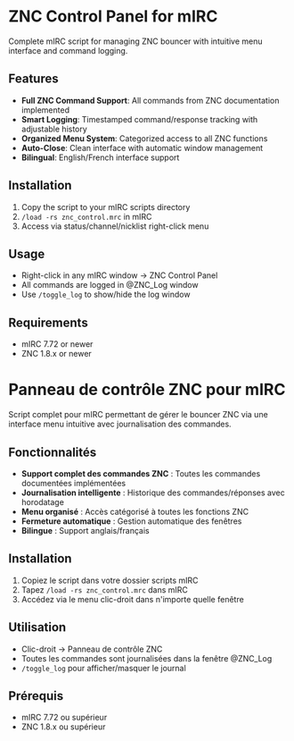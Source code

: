 # ZNC Control Panel for mIRC


Complete mIRC script for managing ZNC bouncer with intuitive menu interface and command logging.

## Features

- **Full ZNC Command Support**: All commands from ZNC documentation implemented
- **Smart Logging**: Timestamped command/response tracking with adjustable history
- **Organized Menu System**: Categorized access to all ZNC functions
- **Auto-Close**: Clean interface with automatic window management
- **Bilingual**: English/French interface support

## Installation

1. Copy the script to your mIRC scripts directory
2. `/load -rs znc_control.mrc` in mIRC
3. Access via status/channel/nicklist right-click menu

## Usage

- Right-click in any mIRC window → ZNC Control Panel
- All commands are logged in @ZNC_Log window
- Use `/toggle_log` to show/hide the log window

## Requirements

- mIRC 7.72 or newer
- ZNC 1.8.x or newer

# Panneau de contrôle ZNC pour mIRC


Script complet pour mIRC permettant de gérer le bouncer ZNC via une interface menu intuitive avec journalisation des commandes.

## Fonctionnalités

- **Support complet des commandes ZNC** : Toutes les commandes documentées implémentées
- **Journalisation intelligente** : Historique des commandes/réponses avec horodatage
- **Menu organisé** : Accès catégorisé à toutes les fonctions ZNC
- **Fermeture automatique** : Gestion automatique des fenêtres
- **Bilingue** : Support anglais/français

## Installation

1. Copiez le script dans votre dossier scripts mIRC
2. Tapez `/load -rs znc_control.mrc` dans mIRC
3. Accédez via le menu clic-droit dans n'importe quelle fenêtre

## Utilisation

- Clic-droit → Panneau de contrôle ZNC
- Toutes les commandes sont journalisées dans la fenêtre @ZNC_Log
- `/toggle_log` pour afficher/masquer le journal

## Prérequis

- mIRC 7.72 ou supérieur
- ZNC 1.8.x ou supérieur

